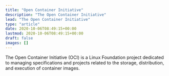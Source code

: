 ```yaml
---
title: "Open Container Initiative"
description: "The Open Container Initiative"
lead: "The Open Container Initiative"
type: "article"
date: 2020-10-06T08:49:15+00:00
lastmod: 2020-10-06T08:49:15+00:00
draft: false
images: []
---
```


The Open Container Initiative (OCI) is a Linux Foundation project dedicated to managing specifications and projects related to the storage, distribution, and execution of container images.
